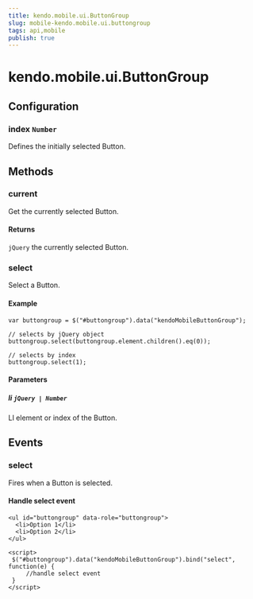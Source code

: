 ```yaml
---
title: kendo.mobile.ui.ButtonGroup
slug: mobile-kendo.mobile.ui.buttongroup
tags: api,mobile
publish: true
---
```


# kendo.mobile.ui.ButtonGroup

## Configuration

### index `Number`

Defines the initially selected Button.

## Methods

### current

Get the currently selected Button.

#### Returns

`jQuery` the currently selected Button.

### select

Select a Button.

#### Example

    var buttongroup = $("#buttongroup").data("kendoMobileButtonGroup");

    // selects by jQuery object
    buttongroup.select(buttongroup.element.children().eq(0));

    // selects by index
    buttongroup.select(1);

#### Parameters

##### li `jQuery | Number`

LI element or index of the Button.

## Events

### select

Fires when a Button is selected.

#### Handle select event

    <ul id="buttongroup" data-role="buttongroup">
      <li>Option 1</li>
      <li>Option 2</li>
    </ul>

    <script>
     $("#buttongroup").data("kendoMobileButtonGroup").bind("select", function(e) {
         //handle select event
     }
    </script>
